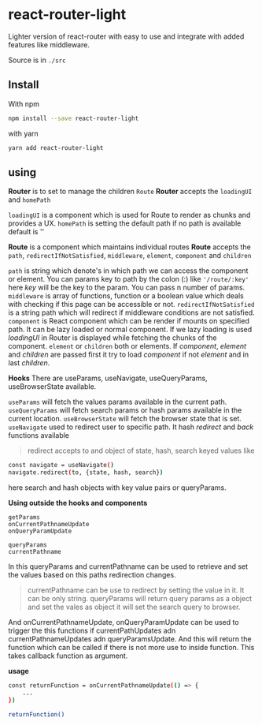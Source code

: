 # react-router-light
Lighter version of react-router with easy to use and integrate with added features like middleware.

Source is in ```./src```

## Install 

With npm
```bash
npm install --save react-router-light
```
with yarn 
```bash
yarn add react-router-light
```

## using

**Router** is to set to manage the children ```Route```
**Router** accepts the ```loadingUI``` and ```homePath```

```loadingUI``` is a component which is used for Route to render as chunks and provides a UX.
```homePath``` is setting the default path if no path is available default is '\'


**Route** is a component which maintains individual routes
**Route** accepts the ```path```, ```redirectIfNotSatisfied```, ```middleware```, ```element```, ```component``` and ```children```

```path``` is string which denote's in which path we can access the component or element. You can params key to path by the colon (:) like ```'/route/:key'``` here *key* will be the key to the param. You can pass n number of params.
```middleware``` is array of functions, function or a boolean value which deals with checking if this page can be accessible or not.
```redirectIfNotSatisfied``` is a string path which will redirect if middleware conditions are not satisfied.
```component``` is React component which can be render if mounts on specified path. It can be lazy loaded or normal component. If we lazy loading is used *loadingUI* in Router is displayed while fetching the chunks of the component.
```element``` or ```children``` both or elements.
If *component*, *element* and *children* are passed first it try to load *component* if not *element* and in last *children*.


**Hooks**
There are useParams, useNavigate, useQueryParams, useBrowserState available.

```useParams``` will fetch the values params available in the current path.
```useQueryParams``` will fetch search params or hash params available in the current location.
```useBrowserState``` will fetch the browser state that is set.
```useNavigate``` used to redirect user to specific path. It hash *redirect* and *back* functions available
>redirect accepts to and object of state, hash, search keyed values like 
```bash 
const navigate = useNavigate()
navigate.redirect(to, {state, hash, search})
```
here search and hash objects with key value pairs or queryParams.

**Using outside the hooks and components**
```
getParams
onCurrentPathnameUpdate
onQueryParamUpdate

queryParams
currentPathname
```

In this queryParams and currentPathname can be used to retrieve and set the values based on this paths redirection changes.
>currentPathname can be use to redirect by setting the value in it. It can be only string.
>queryParams will return query params as a object and set the vales as object it will set the search query to browser.

And onCurrentPathnameUpdate, onQueryParamUpdate can be used to trigger the this functions if currentPathUpdates adn currentPathnameUpdates adn queryParamsUpdate. And this will return the function which can be called if there is not more use to  inside function. This takes callback function as argument.

**usage**
```bash
const returnFunction = onCurrentPathnameUpdate(() => {
    ...
})

returnFunction()
```


